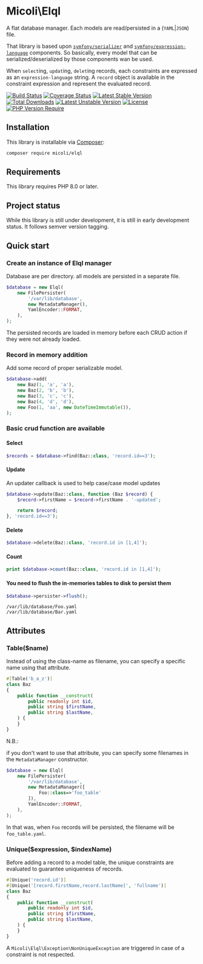 # Micoli\Elql


A flat database manager. Each models are read/persisted in a (`YAML`|`JSON`) file.

That library is based upon [`symfony/serializer`](https://symfony.com/doc/current/components/serializer.html) and [`symfony/expression-language`](https://symfony.com/doc/current/components/expression_language.html) components. So basically, every model that can be serialized/deserialized by those components wan be used.

When `select`ing, `updat`ing, `delet`ing records, each constraints are expressed as an `expression-language` string.
A `record` object is available in the constraint expression and represent the evaluated record. 


[![Build Status](https://github.com/micoli/elql/workflows/Tests/badge.svg)](https://github.com/micoli/elql/actions)
[![Coverage Status](https://coveralls.io/repos/github/micoli/Elql/badge.svg?branch=main)](https://coveralls.io/github/micoli/Elql?branch=main)
[![Latest Stable Version](http://poser.pugx.org/micoli/elql/v)](https://packagist.org/packages/micoli/elql)
[![Total Downloads](http://poser.pugx.org/micoli/elql/downloads)](https://packagist.org/packages/micoli/elql)
[![Latest Unstable Version](http://poser.pugx.org/micoli/elql/v/unstable)](https://packagist.org/packages/micoli/elql) [![License](http://poser.pugx.org/micoli/elql/license)](https://packagist.org/packages/micoli/elql)
[![PHP Version Require](http://poser.pugx.org/micoli/elql/require/php)](https://packagist.org/packages/micoli/elql)

## Installation

This library is installable via [Composer](https://getcomposer.org/):

```bash
composer require micoli/elql
```

## Requirements

This library requires PHP 8.0 or later.

## Project status

While this library is still under development, it is still in early development status. It follows semver version tagging.

## Quick start

### Create an instance of Elql manager

Database are per directory. all models are persisted in a separate file.

```php
$database = new Elql(
    new FilePersister(
        '/var/lib/database',
        new MetadataManager(),
        YamlEncoder::FORMAT,
    ),
);
```

The persisted records are loaded in memory before each CRUD action if they were not already loaded.


### Record in memory addition
 
Add some record of proper serializable model.

```php
$database->add(
    new Baz(1, 'a', 'a'),
    new Baz(2, 'b', 'b'),
    new Baz(3, 'c', 'c'),
    new Baz(4, 'd', 'd'),
    new Foo(1, 'aa', new DateTimeImmutable()),
);
```

### Basic crud function are available

#### Select

```php
$records = $database->find(Baz::class, 'record.id==3');
````

#### Update

An updater callback is used to help case/case model updates

```php
$database->update(Baz::class, function (Baz $record) {
    $record->firstName = $record->firstName . '-updated';

    return $record;
}, 'record.id==3');
```

#### Delete

```php
$database->delete(Baz::class, 'record.id in [1,4]');
```

#### Count

```php
print $database->count(Baz::class, 'record.id in [1,4]');
```

#### You need to flush the in-memories tables to disk to persist them

```php
$database->persister->flush();
```


```
/var/lib/database/Foo.yaml
/var/lib/database/Bar.yaml
```


## Attributes

### Table($name)

Instead of using the class-name as filename, you can specify a specific name using that attribute.

```php
#[Table('b_a_z')]
class Baz
{
    public function __construct(
        public readonly int $id,
        public string $firstName,
        public string $lastName,
    ) {
    }
}
```

N.B.:

if you don't want to use that attribute, you can specify some filenames in the `MetadataManager` constructor.

```php
$database = new Elql(
    new FilePersister(
        '/var/lib/database',
        new MetadataManager([
            Foo::class=>'foo_table'
        ]),
        YamlEncoder::FORMAT,
    ),
);
```

In that was, when `Foo` records will be persisted, the filename will be `foo_table.yaml`.

### Unique($expression, $indexName)

Before adding a record to a model table, the unique constraints are evaluated to guarantee uniqueness of records.

```php
#[Unique('record.id')]
#[Unique('[record.firstName,record.lastName]', 'fullname')]
class Baz
{
    public function __construct(
        public readonly int $id,
        public string $firstName,
        public string $lastName,
    ) {
    }
}
```

A `Micoli\Elql\Exception\NonUniqueException` are triggered in case of a constraint is not respected.
